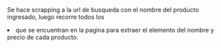 Se hace scrapping a la url de busqueda con el nombre del producto ingresado, luego recorre todos los <li> que se encuentran en la pagina para extraer el elemento del nombre y precio de cada producto.
